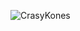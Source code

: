 ![CrasyKones]([https://miro.medium.com/v2/resize:fit:750/format:webp/1*y_b9jPVIEkeiM5W2AWXmxg.jpeg](https://sm.ign.com/t/ign_in/articlepage/w/what-would-bring-crazy-taxi-to-ps4-and-xbox-one/what-would-bring-crazy-taxi-to-ps4-and-xbox-one_j9hv.1280.jpg)https://sm.ign.com/t/ign_in/articlepage/w/what-would-bring-crazy-taxi-to-ps4-and-xbox-one/what-would-bring-crazy-taxi-to-ps4-and-xbox-one_j9hv.1280.jpg)
